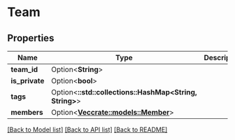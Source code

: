 # Team

## Properties

Name | Type | Description | Notes
------------ | ------------- | ------------- | -------------
**team_id** | Option<**String**> |  | [optional]
**is_private** | Option<**bool**> |  | [optional]
**tags** | Option<**::std::collections::HashMap<String, String>**> |  | [optional]
**members** | Option<[**Vec<crate::models::Member>**](Member.md)> |  | [optional]

[[Back to Model list]](../README.md#documentation-for-models) [[Back to API list]](../README.md#documentation-for-api-endpoints) [[Back to README]](../README.md)


